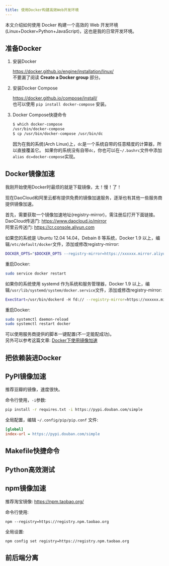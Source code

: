 ```yaml
---
title: 使用Docker构建高效Web开发环境
---
```


本文介绍如何使用 Docker 构建一个高效的 Web 开发环境(Linux+Docker+Python+JavaScript)，这也是我的日常开发环境。

## 准备Docker

1. 安装Docker

    https://docker.github.io/engine/installation/linux/   
    不要漏了阅读 **Create a Docker group** 部分。
    
2. 安装Docker Compose

    https://docker.github.io/compose/install/  
    也可以使用 `pip install docker-compose` 安装。

3. Docker Compose快捷命令
    
    ```bash
    $ which docker-compose
    /usr/bin/docker-compose
    $ cp /usr/bin/docker-compose /usr/bin/dc
    ```
    因为在我的系统(Arch Linux)上，`dc`是一个系统自带的任意精度的计算器，所以直接覆盖它。
    如果你的系统没有自带`dc`，你也可以在`~/.bashrc`文件中添加`alias dc=docker-compose`实现。

## Docker镜像加速

我刚开始使用Docker时最烦的就是下载镜像，太！慢！了！

现在DaoCloud和阿里云都有提供免费的镜像加速服务，逐渐也有其他一些服务商提供镜像加速。

首先，需要获取一个镜像加速地址(registry-mirror)，需注册后打开下面链接。  
DaoCloud传送门: https://www.daocloud.io/mirror  
阿里云传送门: https://cr.console.aliyun.com  

如果您的系统是 Ubuntu 12.04 14.04，Debain 8 等系统，Docker 1.9 以上，编辑`/etc/default/docker`文件，添加或修改registry-mirror:

```bash
DOCKER_OPTS="$DOCKER_OPTS --registry-mirror=https://xxxxxx.mirror.aliyuncs.com"
```

重启Docker:
```bash
sudo service docker restart
```

如果你的系统使用 systemd 作为系统和服务管理器，Docker 1.9 以上，编辑`/usr/lib/systemd/system/docker.service`文件，添加或修改registry-mirror:

```bash
ExecStart=/usr/bin/dockerd -H fd:// --registry-mirror=https://xxxxxx.mirror.aliyuncs.com
```

重启Docker:
```bash
sudo systemctl daemon-reload
sudo systemctl restart docker
```

可以使用服务商提供的脚本一键配置(不一定能配成功)。  
另外可以参考这篇文章: [Docker下使用镜像加速](http://www.imike.me/2016/04/20/Docker下使用镜像加速/)

## 把依赖装进Docker

## PyPI镜像加速

推荐豆瓣的镜像，速度很快。

命令行使用，`-i`参数: 

```bash
pip install -r requires.txt -i https://pypi.douban.com/simple
```

全局配置，编辑 `~/.config/pip/pip.conf` 文件:

```ini
[global]
index-url = https://pypi.douban.com/simple
```

## Makefile快捷命令

## Python高效测试

## npm镜像加速

推荐淘宝镜像: https://npm.taobao.org/

命令行使用:
```
npm --registry=https://registry.npm.taobao.org
```
全局设置:
```
npm config set registry=https://registry.npm.taobao.org
```

## 前后端分离
